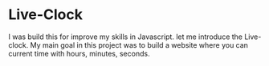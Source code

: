 # Live-Clock
 I was build this for improve my skills in Javascript. let me introduce the Live-clock. My main goal in this project was to build a website where you can current time with hours, minutes, seconds.
